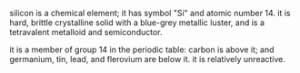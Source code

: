 silicon is a chemical element; it has symbol "Si" and atomic number 14. it is hard, brittle crystalline solid with a blue-grey metallic luster, and is a tetravalent metalloid and semiconductor.

 it is a member of group 14 in the periodic table: carbon is above it; and germanium, tin, lead, and flerovium are below it. it is relatively unreactive.